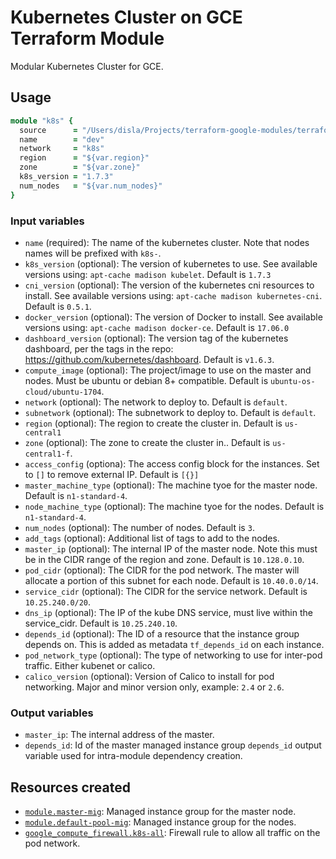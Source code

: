 # Kubernetes Cluster on GCE Terraform Module

Modular Kubernetes Cluster for GCE.

## Usage

```ruby
module "k8s" {
  source      = "/Users/disla/Projects/terraform-google-modules/terraform-google-k8s-gce"
  name        = "dev"
  network     = "k8s"
  region      = "${var.region}"
  zone        = "${var.zone}"
  k8s_version = "1.7.3"
  num_nodes   = "${var.num_nodes}"
}
```

### Input variables

- `name` (required): The name of the kubernetes cluster. Note that nodes names will be prefixed with `k8s-`.
- `k8s_version` (optional): The version of kubernetes to use. See available versions using: `apt-cache madison kubelet`. Default is `1.7.3`
- `cni_version` (optional): The version of the kubernetes cni resources to install. See available versions using: `apt-cache madison kubernetes-cni`. Default is `0.5.1`.
- `docker_version` (optional): The version of Docker to install. See available versions using: `apt-cache madison docker-ce`. Default is `17.06.0`
- `dashboard_version` (optional): The version tag of the kubernetes dashboard, per the tags in the repo: https://github.com/kubernetes/dashboard. Default is `v1.6.3`.
- `compute_image` (optional): The project/image to use on the master and nodes. Must be ubuntu or debian 8+ compatible. Default is `ubuntu-os-cloud/ubuntu-1704`.
- `network` (optional): The network to deploy to. Default is `default`.
- `subnetwork` (optional): The subnetwork to deploy to. Default is `default`.
- `region` (optional): The region to create the cluster in. Default is `us-central1`
- `zone` (optional): The zone to create the cluster in.. Default is `us-central1-f`.
- `access_config` (optiona): The access config block for the instances. Set to `[]` to remove external IP. Default is `[{}]`
- `master_machine_type` (optional): The machine tyoe for the master node. Default is `n1-standard-4`.
- `node_machine_type` (optional): The machine tyoe for the nodes. Default is `n1-standard-4`.
- `num_nodes` (optional): The number of nodes. Default is `3`.
- `add_tags` (optional): Additional list of tags to add to the nodes.
- `master_ip` (optional): The internal IP of the master node. Note this must be in the CIDR range of the region and zone. Default is `10.128.0.10`.
- `pod_cidr` (optional): The CIDR for the pod network. The master will allocate a portion of this subnet for each node. Default is `10.40.0.0/14`.
- `service_cidr` (optional): The CIDR for the service network. Default is `10.25.240.0/20`.
- `dns_ip` (optional): The IP of the kube DNS service, must live within the service_cidr. Default is `10.25.240.10`.
- `depends_id` (optional): The ID of a resource that the instance group depends on. This is added as metadata `tf_depends_id` on each instance.
- `pod_network_type` (optional): The type of networking to use for inter-pod traffic. Either kubenet or calico.
- `calico_version` (optional): Version of Calico to install for pod networking. Major and minor version only, example: `2.4` or `2.6`.

### Output variables

- `master_ip`: The internal address of the master.
- `depends_id`: Id of the master managed instance group `depends_id` output variable used for intra-module dependency creation.

## Resources created

- [`module.master-mig`](https://github.com/GoogleCloudPlatform/terraform-google-managed-instance-group): Managed instance group for the master node.
- [`module.default-pool-mig`](https://github.com/GoogleCloudPlatform/terraform-google-managed-instance-group): Managed instance group for the nodes.
- [`google_compute_firewall.k8s-all`](https://www.terraform.io/docs/providers/google/r/compute_firewall.html): Firewall rule to allow all traffic on the pod network.
